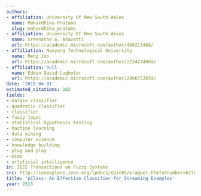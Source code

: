 ```yaml
---
authors:
- affiliation: University Of New South Wales
  name: Mahardhika Pratama
  slug: mahardhika_pratama
- affiliation: University Of New South Wales
  name: Sreenatha G. Anavatti
  url: https://academic.microsoft.com/author/406213468/
- affiliation: Nanyang Technological University
  name: Meng Joo
  url: https://academic.microsoft.com/author/2224274069/
- affiliation: null
  name: Edwin David Lughofer
  url: https://academic.microsoft.com/author/2066753659/
date: '2015-04-01'
estimated_citations: 102
fields:
- margin classifier
- quadratic classifier
- classifier
- fuzzy logic
- statistical hypothesis testing
- machine learning
- data mining
- computer science
- knowledge building
- plug and play
- mimo
- artificial intelligence
in: IEEE Transactions on Fuzzy Systems
src: http://ieeexplore.ieee.org/lpdocs/epic03/wrapper.htm?arnumber=6776566
title: 'pClass: An Effective Classifier for Streaming Examples'
year: 2015
---
```

